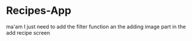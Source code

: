 # Recipes-App
ma'am I just need to add the filter function an the adding image part in the add recipe screen 
